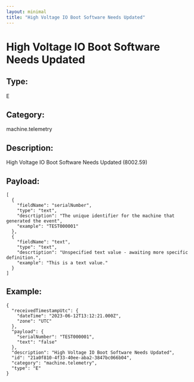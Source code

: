 ```yaml
---
layout: minimal
title: "High Voltage IO Boot Software Needs Updated"
---
```


# High Voltage IO Boot Software Needs Updated

## Type:

E

## Category:

machine.telemetry

## Description: 

High Voltage IO Boot Software Needs Updated (8002.59)

## Payload:

```
[
  {
    "fieldName": "serialNumber",
    "type": "text",
    "descrtiption": "The unique identifier for the machine that generated the event",
    "example": "TEST000001"
  },
  {
    "fieldName": "text",
    "type": "text",
    "descrtiption": "Unspecified text value - awaiting more specific definition.",
    "example": "This is a text value."
  }
]
```

## Example:

```
{
  "receivedTimestampUtc": {
    "dateTime": "2023-06-12T13:12:21.000Z",
    "zone": "UTC"
  },
  "payload": {
    "serialNumber": "TEST000001",
    "text": "false"
  },
  "description": "High Voltage IO Boot Software Needs Updated",
  "id": "21a0f810-4f33-40ee-aba2-3847bc066b04",
  "category": "machine.telemetry",
  "type": "E"
}
```
